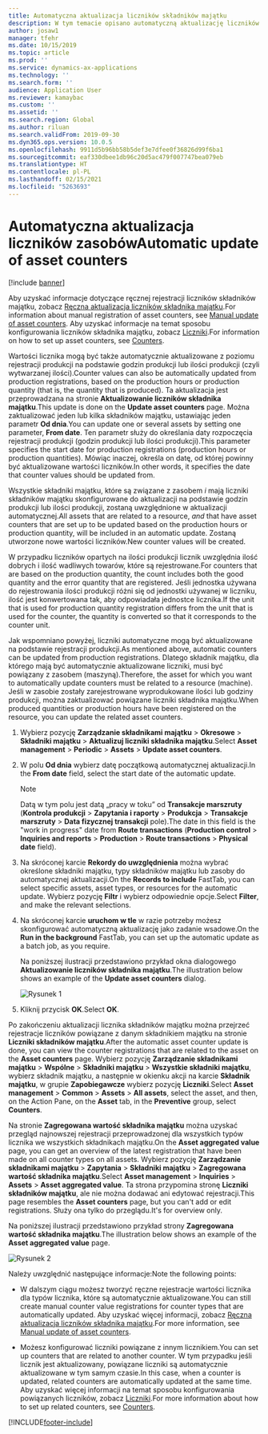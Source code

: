 ```yaml
---
title: Automatyczna aktualizacja liczników składników majątku
description: W tym temacie opisano automatyczną aktualizację liczników składników majątku w module Zarządzanie składnikami majątku.
author: josaw1
manager: tfehr
ms.date: 10/15/2019
ms.topic: article
ms.prod: ''
ms.service: dynamics-ax-applications
ms.technology: ''
ms.search.form: ''
audience: Application User
ms.reviewer: kamaybac
ms.custom: ''
ms.assetid: ''
ms.search.region: Global
ms.author: riluan
ms.search.validFrom: 2019-09-30
ms.dyn365.ops.version: 10.0.5
ms.openlocfilehash: 9911d5b96bb58b5def3e7dfee0f36826d99f6ba1
ms.sourcegitcommit: eaf330dbee1db96c20d5ac479f007747bea079eb
ms.translationtype: HT
ms.contentlocale: pl-PL
ms.lasthandoff: 02/15/2021
ms.locfileid: "5263693"
---
```

# <a name="automatic-update-of-asset-counters"></a><span data-ttu-id="11029-103">Automatyczna aktualizacja liczników zasobów</span><span class="sxs-lookup"><span data-stu-id="11029-103">Automatic update of asset counters</span></span>

[!include [banner](../../includes/banner.md)]

<span data-ttu-id="11029-104">Aby uzyskać informacje dotyczące ręcznej rejestracji liczników składników majątku, zobacz [Ręczna aktualizacja liczników składnika majątku](../work-orders/manual-update-of-asset-counters.md).</span><span class="sxs-lookup"><span data-stu-id="11029-104">For information about manual registration of asset counters, see [Manual update of asset counters](../work-orders/manual-update-of-asset-counters.md).</span></span> <span data-ttu-id="11029-105">Aby uzyskać informacje na temat sposobu konfigurowania liczników składnika majątku, zobacz [Liczniki](../setup-for-objects/counters.md).</span><span class="sxs-lookup"><span data-stu-id="11029-105">For information on how to set up asset counters, see [Counters](../setup-for-objects/counters.md).</span></span>

<span data-ttu-id="11029-106">Wartości licznika mogą być także automatycznie aktualizowane z poziomu rejestracji produkcji na podstawie godzin produkcji lub ilości produkcji (czyli wytwarzanej ilości).</span><span class="sxs-lookup"><span data-stu-id="11029-106">Counter values can also be automatically updated from production registrations, based on the production hours or production quantity (that is, the quantity that is produced).</span></span> <span data-ttu-id="11029-107">Ta aktualizacja jest przeprowadzana na stronie **Aktualizowanie liczników składnika majątku**.</span><span class="sxs-lookup"><span data-stu-id="11029-107">This update is done on the **Update asset counters** page.</span></span> <span data-ttu-id="11029-108">Można zaktualizować jeden lub kilka składników majątku, ustawiając jeden parametr **Od dnia**.</span><span class="sxs-lookup"><span data-stu-id="11029-108">You can update one or several assets by setting one parameter, **From date**.</span></span> <span data-ttu-id="11029-109">Ten parametr służy do określania daty rozpoczęcia rejestracji produkcji (godzin produkcji lub ilości produkcji).</span><span class="sxs-lookup"><span data-stu-id="11029-109">This parameter specifies the start date for production registrations (production hours or production quantities).</span></span> <span data-ttu-id="11029-110">Mówiąc inaczej, określa on datę, od której powinny być aktualizowane wartości liczników.</span><span class="sxs-lookup"><span data-stu-id="11029-110">In other words, it specifies the date that counter values should be updated from.</span></span>

<span data-ttu-id="11029-111">Wszystkie składniki majątku, które są związane z zasobem *i* mają liczniki składników majątku skonfigurowane do aktualizacji na podstawie godzin produkcji lub ilości produkcji, zostaną uwzględnione w aktualizacji automatycznej.</span><span class="sxs-lookup"><span data-stu-id="11029-111">All assets that are related to a resource, *and* that have asset counters that are set up to be updated based on the production hours or production quantity, will be included in an automatic update.</span></span> <span data-ttu-id="11029-112">Zostaną utworzone nowe wartości liczników.</span><span class="sxs-lookup"><span data-stu-id="11029-112">New counter values will be created.</span></span>

<span data-ttu-id="11029-113">W przypadku liczników opartych na ilości produkcji licznik uwzględnia ilość dobrych i ilość wadliwych towarów, które są rejestrowane.</span><span class="sxs-lookup"><span data-stu-id="11029-113">For counters that are based on the production quantity, the count includes both the good quantity and the error quantity that are registered.</span></span> <span data-ttu-id="11029-114">Jeśli jednostka używana do rejestrowania ilości produkcji różni się od jednostki używanej w liczniku, ilość jest konwertowana tak, aby odpowiadała jednostce licznika.</span><span class="sxs-lookup"><span data-stu-id="11029-114">If the unit that is used for production quantity registration differs from the unit that is used for the counter, the quantity is converted so that it corresponds to the counter unit.</span></span>

<span data-ttu-id="11029-115">Jak wspomniano powyżej, liczniki automatyczne mogą być aktualizowane na podstawie rejestracji produkcji.</span><span class="sxs-lookup"><span data-stu-id="11029-115">As mentioned above, automatic counters can be updated from production registrations.</span></span> <span data-ttu-id="11029-116">Dlatego składnik majątku, dla którego mają być automatycznie aktualizowane liczniki, musi być powiązany z zasobem (maszyną).</span><span class="sxs-lookup"><span data-stu-id="11029-116">Therefore, the asset for which you want to automatically update counters must be related to a resource (machine).</span></span> <span data-ttu-id="11029-117">Jeśli w zasobie zostały zarejestrowane wyprodukowane ilości lub godziny produkcji, można zaktualizować powiązane liczniki składnika majątku.</span><span class="sxs-lookup"><span data-stu-id="11029-117">When produced quantities or production hours have been registered on the resource, you can update the related asset counters.</span></span>

1. <span data-ttu-id="11029-118">Wybierz pozycję **Zarządzanie składnikami majątku** > **Okresowe** > **Składniki majątku** > **Aktualizuj liczniki składnika majątku**.</span><span class="sxs-lookup"><span data-stu-id="11029-118">Select **Asset management** > **Periodic** > **Assets** > **Update asset counters**.</span></span>

2. <span data-ttu-id="11029-119">W polu **Od dnia** wybierz datę początkową automatycznej aktualizacji.</span><span class="sxs-lookup"><span data-stu-id="11029-119">In the **From date** field, select the start date of the automatic update.</span></span>

    >[!NOTE]
    ><span data-ttu-id="11029-120">Datą w tym polu jest datą „pracy w toku” od **Transakcje marszruty** (**Kontrola produkcji** > **Zapytania i raporty** > **Produkcja** > **Transakcje marszruty** > **Data fizycznej transakcji** pole).</span><span class="sxs-lookup"><span data-stu-id="11029-120">The date in this field is the "work in progress" date from **Route transactions** (**Production control** > **Inquiries and reports** > **Production** > **Route transactions** > **Physical date** field).</span></span>

3. <span data-ttu-id="11029-121">Na skróconej karcie **Rekordy do uwzględnienia** można wybrać określone składniki majątku, typy składników majątku lub zasoby do automatycznej aktualizacji.</span><span class="sxs-lookup"><span data-stu-id="11029-121">On the **Records to include** FastTab, you can select specific assets, asset types, or resources for the automatic update.</span></span> <span data-ttu-id="11029-122">Wybierz pozycję **Filtr** i wybierz odpowiednie opcje.</span><span class="sxs-lookup"><span data-stu-id="11029-122">Select **Filter**, and make the relevant selections.</span></span>

4. <span data-ttu-id="11029-123">Na skróconej karcie **uruchom w tle** w razie potrzeby możesz skonfigurować automatyczną aktualizację jako zadanie wsadowe.</span><span class="sxs-lookup"><span data-stu-id="11029-123">On the **Run in the background** FastTab, you can set up the automatic update as a batch job, as you require.</span></span>

    <span data-ttu-id="11029-124">Na poniższej ilustracji przedstawiono przykład okna dialogowego **Aktualizowanie liczników składnika majątku**.</span><span class="sxs-lookup"><span data-stu-id="11029-124">The illustration below shows an example of the **Update asset counters** dialog.</span></span>

    ![Rysunek 1](media/12-work-orders.png)

5. <span data-ttu-id="11029-126">Kliknij przycisk **OK**.</span><span class="sxs-lookup"><span data-stu-id="11029-126">Select **OK**.</span></span> 

<span data-ttu-id="11029-127">Po zakończeniu aktualizacji licznika składników majątku można przejrzeć rejestracje liczników powiązane z danym składnikiem majątku na stronie **Liczniki składników majątku**.</span><span class="sxs-lookup"><span data-stu-id="11029-127">After the automatic asset counter update is done, you can view the counter registrations that are related to the asset on the **Asset counters** page.</span></span> <span data-ttu-id="11029-128">Wybierz pozycję **Zarządzanie składnikami majątku** > **Wspólne** > **Składniki majątku** > **Wszystkie składniki majątku**, wybierz składnik majątku, a następnie w okienku akcji na karcie **Składnik majątku**, w grupie **Zapobiegawcze** wybierz pozycję **Liczniki**.</span><span class="sxs-lookup"><span data-stu-id="11029-128">Select **Asset management** > **Common** > **Assets** > **All assets**, select the asset, and then, on the Action Pane, on the **Asset** tab, in the **Preventive** group, select **Counters**.</span></span>

<span data-ttu-id="11029-129">Na stronie **Zagregowana wartość składnika majątku** można uzyskać przegląd najnowszej rejestracji przeprowadzonej dla wszystkich typów licznika we wszystkich składnikach majątku.</span><span class="sxs-lookup"><span data-stu-id="11029-129">On the **Asset aggregated value** page, you can get an overview of the latest registration that have been made on all counter types on all assets.</span></span> <span data-ttu-id="11029-130">Wybierz pozycję **Zarządzanie składnikami majątku** > **Zapytania** > **Składniki majątku** > **Zagregowana wartość składnika majątku**.</span><span class="sxs-lookup"><span data-stu-id="11029-130">Select **Asset management** > **Inquiries** > **Assets** > **Asset aggregated value**.</span></span> <span data-ttu-id="11029-131">Ta strona przypomina stronę **Liczniki składników majątku**, ale nie można dodawać ani edytować rejestracji.</span><span class="sxs-lookup"><span data-stu-id="11029-131">This page resembles the **Asset counters** page, but you can't add or edit registrations.</span></span> <span data-ttu-id="11029-132">Służy ona tylko do przeglądu.</span><span class="sxs-lookup"><span data-stu-id="11029-132">It's for overview only.</span></span>

<span data-ttu-id="11029-133">Na poniższej ilustracji przedstawiono przykład strony **Zagregowana wartość składnika majątku**.</span><span class="sxs-lookup"><span data-stu-id="11029-133">The illustration below shows an example of the **Asset aggregated value** page.</span></span>

![Rysunek 2](media/13-work-orders.png)

<span data-ttu-id="11029-135">Należy uwzględnić następujące informacje:</span><span class="sxs-lookup"><span data-stu-id="11029-135">Note the following points:</span></span>

- <span data-ttu-id="11029-136">W dalszym ciągu możesz tworzyć ręczne rejestracje wartości licznika dla typów licznika, które są automatycznie aktualizowane.</span><span class="sxs-lookup"><span data-stu-id="11029-136">You can still create manual counter value registrations for counter types that are automatically updated.</span></span> <span data-ttu-id="11029-137">Aby uzyskać więcej informacji, zobacz [Ręczna aktualizacja liczników składnika majątku](../work-orders/manual-update-of-asset-counters.md).</span><span class="sxs-lookup"><span data-stu-id="11029-137">For more information, see [Manual update of asset counters](../work-orders/manual-update-of-asset-counters.md).</span></span>

- <span data-ttu-id="11029-138">Możesz konfigurować liczniki powiązane z innym licznikiem.</span><span class="sxs-lookup"><span data-stu-id="11029-138">You can set up counters that are related to another counter.</span></span> <span data-ttu-id="11029-139">W tym przypadku jeśli licznik jest aktualizowany, powiązane liczniki są automatycznie aktualizowane w tym samym czasie.</span><span class="sxs-lookup"><span data-stu-id="11029-139">In this case, when a counter is updated, related counters are automatically updated at the same time.</span></span> <span data-ttu-id="11029-140">Aby uzyskać więcej informacji na temat sposobu konfigurowania powiązanych liczników, zobacz [Liczniki](../setup-for-objects/counters.md).</span><span class="sxs-lookup"><span data-stu-id="11029-140">For more information about how to set up related counters, see [Counters](../setup-for-objects/counters.md).</span></span>



[!INCLUDE[footer-include](../../../includes/footer-banner.md)]